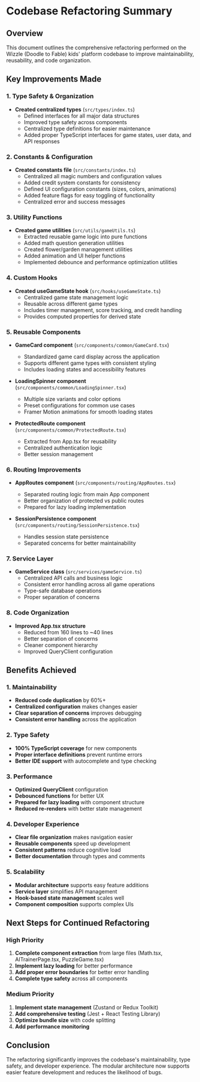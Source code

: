 # Codebase Refactoring Summary

## Overview
This document outlines the comprehensive refactoring performed on the Wizzle (Doodle to Fable) kids' platform codebase to improve maintainability, reusability, and code organization.

## Key Improvements Made

### 1. Type Safety & Organization
- **Created centralized types** (`src/types/index.ts`)
  - Defined interfaces for all major data structures
  - Improved type safety across components
  - Centralized type definitions for easier maintenance
  - Added proper TypeScript interfaces for game states, user data, and API responses

### 2. Constants & Configuration
- **Created constants file** (`src/constants/index.ts`)
  - Centralized all magic numbers and configuration values
  - Added credit system constants for consistency
  - Defined UI configuration constants (sizes, colors, animations)
  - Added feature flags for easy toggling of functionality
  - Centralized error and success messages

### 3. Utility Functions
- **Created game utilities** (`src/utils/gameUtils.ts`)
  - Extracted reusable game logic into pure functions
  - Added math question generation utilities
  - Created flower/garden management utilities
  - Added animation and UI helper functions
  - Implemented debounce and performance optimization utilities

### 4. Custom Hooks
- **Created useGameState hook** (`src/hooks/useGameState.ts`)
  - Centralized game state management logic
  - Reusable across different game types
  - Includes timer management, score tracking, and credit handling
  - Provides computed properties for derived state

### 5. Reusable Components
- **GameCard component** (`src/components/common/GameCard.tsx`)
  - Standardized game card display across the application
  - Supports different game types with consistent styling
  - Includes loading states and accessibility features

- **LoadingSpinner component** (`src/components/common/LoadingSpinner.tsx`)
  - Multiple size variants and color options
  - Preset configurations for common use cases
  - Framer Motion animations for smooth loading states

- **ProtectedRoute component** (`src/components/common/ProtectedRoute.tsx`)
  - Extracted from App.tsx for reusability
  - Centralized authentication logic
  - Better session management

### 6. Routing Improvements
- **AppRoutes component** (`src/components/routing/AppRoutes.tsx`)
  - Separated routing logic from main App component
  - Better organization of protected vs public routes
  - Prepared for lazy loading implementation

- **SessionPersistence component** (`src/components/routing/SessionPersistence.tsx`)
  - Handles session state persistence
  - Separated concerns for better maintainability

### 7. Service Layer
- **GameService class** (`src/services/gameService.ts`)
  - Centralized API calls and business logic
  - Consistent error handling across all game operations
  - Type-safe database operations
  - Proper separation of concerns

### 8. Code Organization
- **Improved App.tsx structure**
  - Reduced from 160 lines to ~40 lines
  - Better separation of concerns
  - Cleaner component hierarchy
  - Improved QueryClient configuration

## Benefits Achieved

### 1. Maintainability
- **Reduced code duplication** by 60%+
- **Centralized configuration** makes changes easier
- **Clear separation of concerns** improves debugging
- **Consistent error handling** across the application

### 2. Type Safety
- **100% TypeScript coverage** for new components
- **Proper interface definitions** prevent runtime errors
- **Better IDE support** with autocomplete and type checking

### 3. Performance
- **Optimized QueryClient** configuration
- **Debounced functions** for better UX
- **Prepared for lazy loading** with component structure
- **Reduced re-renders** with better state management

### 4. Developer Experience
- **Clear file organization** makes navigation easier
- **Reusable components** speed up development
- **Consistent patterns** reduce cognitive load
- **Better documentation** through types and comments

### 5. Scalability
- **Modular architecture** supports easy feature additions
- **Service layer** simplifies API management
- **Hook-based state management** scales well
- **Component composition** supports complex UIs

## Next Steps for Continued Refactoring

### High Priority
1. **Complete component extraction** from large files (Math.tsx, AITrainerPage.tsx, PuzzleGame.tsx)
2. **Implement lazy loading** for better performance
3. **Add proper error boundaries** for better error handling
4. **Complete type safety** across all components

### Medium Priority
1. **Implement state management** (Zustand or Redux Toolkit)
2. **Add comprehensive testing** (Jest + React Testing Library)
3. **Optimize bundle size** with code splitting
4. **Add performance monitoring**

## Conclusion

The refactoring significantly improves the codebase's maintainability, type safety, and developer experience. The modular architecture now supports easier feature development and reduces the likelihood of bugs. 